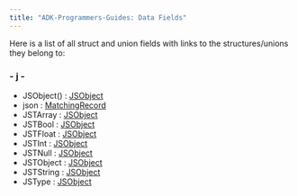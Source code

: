 ```yaml
---
title: "ADK-Programmers-Guides: Data Fields"
---
```


Here is a list of all struct and union fields with links to the structures/unions they belong to:

### - j -

- JSObject() : <a href="classvfiipc_1_1_j_s_object.md#a6f50f742d8c1061c3ba765bb66739786">JSObject</a>
- json : <a href="structlibsdi_1_1_matching_record.md#a8457579ea9a0e657f6b67d5a9f35dcf2">MatchingRecord</a>
- JSTArray : <a href="classvfiipc_1_1_j_s_object.md#ab828a4e860944557526a55ef30823ccdaf7f7068d38f3df9830e13ca7e1f46d9f">JSObject</a>
- JSTBool : <a href="classvfiipc_1_1_j_s_object.md#ab828a4e860944557526a55ef30823ccdabadc4a21481c8b0656a97c442293bd2c">JSObject</a>
- JSTFloat : <a href="classvfiipc_1_1_j_s_object.md#ab828a4e860944557526a55ef30823ccda16e8558c7dc0deb8bf97cef6c1f93ac6">JSObject</a>
- JSTInt : <a href="classvfiipc_1_1_j_s_object.md#ab828a4e860944557526a55ef30823ccda5844cd46a83be94bdb694e55769d29f4">JSObject</a>
- JSTNull : <a href="classvfiipc_1_1_j_s_object.md#ab828a4e860944557526a55ef30823ccdae47b4ba28511bbdb8e1db98068e50a16">JSObject</a>
- JSTObject : <a href="classvfiipc_1_1_j_s_object.md#ab828a4e860944557526a55ef30823ccda4b128017db424c13b089fb79be0194f4">JSObject</a>
- JSTString : <a href="classvfiipc_1_1_j_s_object.md#ab828a4e860944557526a55ef30823ccda5c60bc073f6e82886b81a2a790c9e78a">JSObject</a>
- JSType : <a href="classvfiipc_1_1_j_s_object.md#ab828a4e860944557526a55ef30823ccd">JSObject</a>
